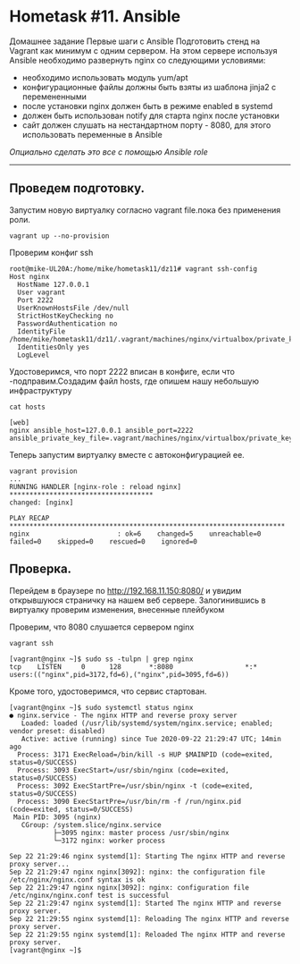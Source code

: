 # Hometask #11. Ansible

Домашнее задание
Первые шаги с Ansible
Подготовить стенд на Vagrant как минимум с одним сервером. На этом сервере используя Ansible необходимо развернуть nginx со следующими условиями:
- необходимо использовать модуль yum/apt
- конфигурационные файлы должны быть взяты из шаблона jinja2 с перемененными
- после установки nginx должен быть в режиме enabled в systemd
- должен быть использован notify для старта nginx после установки
- сайт должен слушать на нестандартном порту - 8080, для этого использовать переменные в Ansible

  
*Опциально сделать это все с помощью Ansible role*

---

## Проведем подготовку.
Запустим новую виртуалку согласно vagrant file.пока без применения роли.  
```
vagrant up --no-provision
```

Проверим конфиг ssh  
```
root@mike-UL20A:/home/mike/hometask11/dz11# vagrant ssh-config
Host nginx
  HostName 127.0.0.1
  User vagrant
  Port 2222
  UserKnownHostsFile /dev/null
  StrictHostKeyChecking no
  PasswordAuthentication no
  IdentityFile /home/mike/hometask11/dz11/.vagrant/machines/nginx/virtualbox/private_key
  IdentitiesOnly yes
  LogLevel

```

Удостоверимся, что порт 2222 вписан в конфиге, если что -подправим.Создадим файл hosts, где опишем нашу небольшую инфраструктуру
```
cat hosts

[web]
nginx ansible_host=127.0.0.1 ansible_port=2222 ansible_private_key_file=.vagrant/machines/nginx/virtualbox/private_key
```

Теперь запустим виртуалку вместе c автоконфигурацией ее.
```
vagrant provision
...
RUNNING HANDLER [nginx-role : reload nginx] ************************************
changed: [nginx]

PLAY RECAP *********************************************************************
nginx                      : ok=6    changed=5    unreachable=0    failed=0    skipped=0    rescued=0    ignored=0   
```


## Проверка.
Перейдем в браузере по http://192.168.11.150:8080/ и увидим открывшуюся страничку на нашем веб сервере.
Залогинившись в виртуалку проверим изменения, внесенные плейбуком

Проверим, что  8080 слушается сервером nginx
```
vagrant ssh

[vagrant@nginx ~]$ sudo ss -tulpn | grep nginx
tcp    LISTEN     0      128       *:8080                  *:*                   users:(("nginx",pid=3172,fd=6),("nginx",pid=3095,fd=6))

```

Кроме того, удостоверимся, что сервис стартован.
```
[vagrant@nginx ~]$ sudo systemctl status nginx
● nginx.service - The nginx HTTP and reverse proxy server
   Loaded: loaded (/usr/lib/systemd/system/nginx.service; enabled; vendor preset: disabled)
   Active: active (running) since Tue 2020-09-22 21:29:47 UTC; 14min ago
  Process: 3171 ExecReload=/bin/kill -s HUP $MAINPID (code=exited, status=0/SUCCESS)
  Process: 3093 ExecStart=/usr/sbin/nginx (code=exited, status=0/SUCCESS)
  Process: 3092 ExecStartPre=/usr/sbin/nginx -t (code=exited, status=0/SUCCESS)
  Process: 3090 ExecStartPre=/usr/bin/rm -f /run/nginx.pid (code=exited, status=0/SUCCESS)
 Main PID: 3095 (nginx)
   CGroup: /system.slice/nginx.service
           ├─3095 nginx: master process /usr/sbin/nginx
           └─3172 nginx: worker process

Sep 22 21:29:46 nginx systemd[1]: Starting The nginx HTTP and reverse proxy server...
Sep 22 21:29:47 nginx nginx[3092]: nginx: the configuration file /etc/nginx/nginx.conf syntax is ok
Sep 22 21:29:47 nginx nginx[3092]: nginx: configuration file /etc/nginx/nginx.conf test is successful
Sep 22 21:29:47 nginx systemd[1]: Started The nginx HTTP and reverse proxy server.
Sep 22 21:29:55 nginx systemd[1]: Reloading The nginx HTTP and reverse proxy server.
Sep 22 21:29:55 nginx systemd[1]: Reloaded The nginx HTTP and reverse proxy server.
[vagrant@nginx ~]$ 

```
